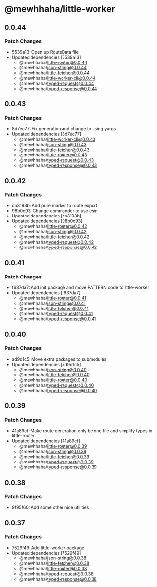 # @mewhhaha/little-worker

## 0.0.44

### Patch Changes

- 5539a13: Open up RouteData file
- Updated dependencies [5539a13]
  - @mewhhaha/little-router@0.0.44
  - @mewhhaha/json-string@0.0.44
  - @mewhhaha/little-fetcher@0.0.44
  - @mewhhaha/little-worker-cli@0.0.44
  - @mewhhaha/typed-request@0.0.44
  - @mewhhaha/typed-response@0.0.44

## 0.0.43

### Patch Changes

- 8d7ec77: Fix generation and change to using yargs
- Updated dependencies [8d7ec77]
  - @mewhhaha/little-worker-cli@0.0.43
  - @mewhhaha/json-string@0.0.43
  - @mewhhaha/little-fetcher@0.0.43
  - @mewhhaha/little-router@0.0.43
  - @mewhhaha/typed-request@0.0.43
  - @mewhhaha/typed-response@0.0.43

## 0.0.42

### Patch Changes

- cb3193b: Add pure marker to route export
- 98b0c93: Change commander to use esm
- Updated dependencies [cb3193b]
- Updated dependencies [98b0c93]
  - @mewhhaha/little-router@0.0.42
  - @mewhhaha/json-string@0.0.42
  - @mewhhaha/little-fetcher@0.0.42
  - @mewhhaha/typed-request@0.0.42
  - @mewhhaha/typed-response@0.0.42

## 0.0.41

### Patch Changes

- f637da7: Add init package and move PATTERN code to little-worker
- Updated dependencies [f637da7]
  - @mewhhaha/little-router@0.0.41
  - @mewhhaha/json-string@0.0.41
  - @mewhhaha/little-fetcher@0.0.41
  - @mewhhaha/typed-request@0.0.41
  - @mewhhaha/typed-response@0.0.41

## 0.0.40

### Patch Changes

- ad9d1c5: Move extra packages to submodules
- Updated dependencies [ad9d1c5]
  - @mewhhaha/json-string@0.0.40
  - @mewhhaha/little-fetcher@0.0.40
  - @mewhhaha/little-router@0.0.40
  - @mewhhaha/typed-request@0.0.40
  - @mewhhaha/typed-response@0.0.40

## 0.0.39

### Patch Changes

- 41a89cf: Make route generation only be one file and simplify types in little-router
- Updated dependencies [41a89cf]
  - @mewhhaha/little-router@0.0.39
  - @mewhhaha/json-string@0.0.39
  - @mewhhaha/little-fetcher@0.0.39
  - @mewhhaha/typed-request@0.0.39
  - @mewhhaha/typed-response@0.0.39

## 0.0.38

### Patch Changes

- 9f95f60: Add some other nice utilities

## 0.0.37

### Patch Changes

- 7529f49: Add little-worker package
- Updated dependencies [7529f49]
  - @mewhhaha/json-string@0.0.38
  - @mewhhaha/little-fetcher@0.0.38
  - @mewhhaha/little-router@0.0.38
  - @mewhhaha/typed-request@0.0.38
  - @mewhhaha/typed-response@0.0.38
